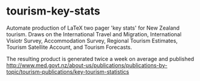 # tourism-key-stats
Automate production of LaTeX two pager 'key stats' for New Zealand tourism.  Draws on the International Travel and Migration, International Visiotr Survey, Accommodation Survey, Regional Tourism Estimates, Tourism Satellite Account, and Tourism Forecasts.

The resulting product is generated twice a week on average and published http://www.med.govt.nz/about-us/publications/publications-by-topic/tourism-publications/key-tourism-statistics 
